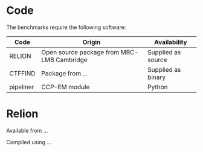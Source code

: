 # Code

The benchmarks require the following software: 


| Code | Origin    | Availability   |
|---------|--------------|-----------|
| RELION | Open source package from MRC-LMB Cambridge | Supplied as source |
| CTFFIND  | Package from ...        | Supplied as binary     | 
| pipeliner | CCP-EM module         | Python       | 

# Relion

Available from ...

Compiled using ...

